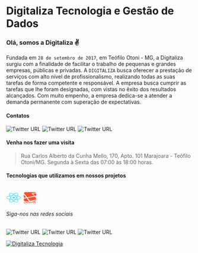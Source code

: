 <!-- Digitaliza/Digitalzia** is a ✨ _special_ ✨ repository because its `README.md` (this file) appears on your GitHub profile. -->

# Digitaliza Tecnologia e Gestão de Dados 

### Olá, somos a Digitaliza :v:

Fundada em `28 de setembro de 2017`, em Teófilo Otoni - MG, a Digitaliza surgiu com a finalidade de facilitar o trabalho de pequenas e grandes empresas, públicas e privadas.
A `DIGITALIZA` busca oferecer a prestação de serviços com alto nível de profissionalismo, realizando todas as suas tarefas de forma competente e responsável.
A empresa busca cumprir as tarefas que lhe foram designadas, com vistas no êxito dos resultados alcançados.
Com muito empenho, a empresa dedica-se a atender a demanda permanente com superação de expectativas.

#### Contatos

![Twitter URL](https://img.shields.io/static/v1?label=Telefone&message=+55(33)3521-0086&color=FF6700&style=for-the-badge)
![Twitter URL](https://img.shields.io/static/v1?label=Telefone&message=+55(33)98827-5215&color=FF6700&style=for-the-badge)
![Twitter URL](https://img.shields.io/static/v1?label=E-mail&message=contato@digitaliza.com.br&color=FF6700&style=for-the-badge)

#### Venha nos fazer uma visita

> Rua Carlos Alberto da Cunha Mello, 170, Apto. 101
> Marajoara - Teófilo Otoni/MG.
> Segunda à Sexta das 07:00 às 18:00 horas.

#### Tecnologias que utilizamos em nossos projetos

<div style="display: inline_block; margin: 1rem 0;"><br/>
	<img alt="Mat__React" width="40" height="30" align="center" src="https://raw.githubusercontent.com/devicons/devicon/master/icons/react/react-original.svg">
    	<img alt="Mat__Laravel" width="40" height="30" align="center" src="https://raw.githubusercontent.com/devicons/devicon/master/icons/laravel/laravel-plain-wordmark.svg">
</div>

###### Siga-nos nas redes sociais

![Twitter URL](https://img.shields.io/twitter/url?color=0077b5&label=Facebook&logo=Facebook&logoColor=0077b5&style=for-the-badge&url=https%3A%2F%2Fwww.facebook.com%2Fdigitalizatecnologia)
![Twitter URL](https://img.shields.io/twitter/url?color=%23e4405f&label=Instagram&logo=Instagram&logoColor=e4405f&style=for-the-badge&url=https%3A%2F%2Finstagram.com%2Fdigitalizatecnologia)
![Twitter URL](https://img.shields.io/twitter/url?color=28c346&label=WhatsApp&logo=whatsApp&logoColor=28c346&style=for-the-badge&url=https%3A%2F%2Fapi.whatsapp.com%2Fsend%3Fphone%3D5533988275215%26)

<a href="https://dgitaliza.com.br" target="_blank">
	<img src="https://img.shields.io/badge/-digitaliza.com.br-%23333?style=for-the-badge&logo=gmail&logoColor=white" alt="Digitaliza Tecnologia">
</a>
